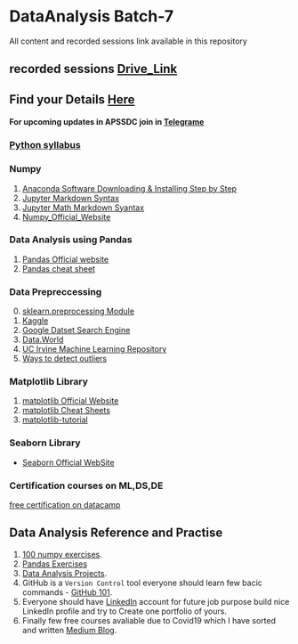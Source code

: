 # DataAnalysis Batch-7
All content and recorded sessions link available in this repository
## recorded sessions [Drive_Link](https://drive.google.com/drive/folders/1_N5wocfIv1k_518tk-lVKGl-XxSys7ug?usp=sharing)
## Find your Details [Here](https://docs.google.com/spreadsheets/d/1W1Y7uGBw5Phl7HtY19DQ2qoysOySVz4lJ93cyW-sY7g/edit?usp=sharing)
#### For upcoming updates in APSSDC join in [Telegrame](t.me/apssdcupdates)
### [Python syllabus](https://github.com/LavanyaPolamarasetty/Python_syllabus/)

### Numpy

1. [Anaconda Software Downloading & Installing Step by Step](https://medium.com/@anilkumarteegala/getting-started-with-anaconda-and-jupyter-notebook-on-windows-68e68a2a3bbb)
2. [Jupyter Markdown Syntax](https://www.markdownguide.org/cheat-sheet/)
3. [Jupyter Math Markdown Syantax](https://www.math.ubc.ca/~pwalls/math-python/jupyter/latex/)
4. [Numpy_Official_Website](http://numpy.org/)

### Data Analysis using Pandas

1. [Pandas Official website](https://pandas.pydata.org/docs/user_guide/index.html#user-guide)
2. [Pandas cheat sheet](https://pandas.pydata.org/Pandas_Cheat_Sheet.pdf)

### Data Prepreccessing 

0. [sklearn.preprocessing Module](https://scikit-learn.org/stable/modules/preprocessing.html)
1. [Kaggle](https://www.kaggle.com/datasets)
2. [Google Datset Search Engine](https://datasetsearch.research.google.com/)
3. [Data.World](https://data.world/)
4. [UC Irvine Machine Learning Repository](https://archive.ics.uci.edu/ml/index.php)
5. [Ways to detect outliers](https://towardsdatascience.com/ways-to-detect-and-remove-the-outliers-404d16608dba)

### Matplotlib Library

1. [matplotlib Official Website](http://matplotlib.org/)
2. [matplotlib Cheat Sheets](https://github.com/rougier/matplotlib-cheatsheet)
3. [matplotlib-tutorial](https://github.com/rougier/matplotlib-tutorial)

### Seaborn Library

* [Seaborn Official WebSite](https://seaborn.pydata.org/examples/scatterplot_matrix.html)

### Certification courses on  ML,DS,DE
[free certification on datacamp](https://www.datacamp.com/freeweek)

## Data Analysis Reference and Practise

1. [100 numpy exercises](https://github.com/rougier/numpy-100).
2. [Pandas Exercises](https://github.com/guipsamora/pandas_exercises)
3. [Data Analysis Projects](https://www.freecodecamp.org/learn/data-analysis-with-python/data-analysis-with-python-projects).
4. GitHub is a `Version Control` tool everyone should learn few bacic commands - [GitHub 101](https://anilkumarteegala.github.io/GitHub-101/).
5. Everyone should have [LinkedIn](https://www.linkedin.com/) account for future job purpose build nice LinkedIn profile and try to Create one portfolio of yours.
6. Finally few free courses avaliable due to Covid19 which I have sorted and written [Medium Blog](https://medium.com/@anilkumarteegala/free-online-certificate-courses-you-can-start-during-covid-19-epidemic-8cbfdce1a49e).

